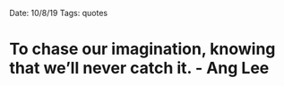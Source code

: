 
Date: 10/8/19
Tags: quotes

# To chase our imagination, knowing that we’ll never catch it. - Ang Lee